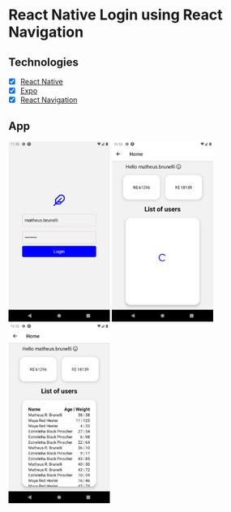 # React Native Login using React Navigation
## Technologies
- [x] [React Native](https://reactnative.dev/)
- [x] [Expo](https://expo.io/)
- [x] [React Navigation](https://reactnavigation.org/docs/getting-started/)

## App

<span align="center">
    <img src="./assets/screen1.png" width="200">
    <img src="./assets/screen2.png" width="200">
    <img src="./assets/screen3.png" width="200">
</span>
